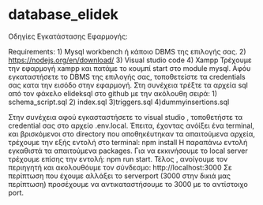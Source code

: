 # database_elidek

Οδηγίες Εγκατάστασης Εφαρμογής:

Requirements:  1) Mysql workbench ή κάποιο DBMS της επιλογής σας.
2) https://nodejs.org/en/download/
3) Visual studio code
4) Xampp
Τρέχουμε την εφαρμογή xampp και πατάμε το κουμπί start στο module mysql.
Αφόυ εγκαταστήσετε το DΒMS της επιλογής σας, τοποθετείστε τα credentials σας κατα την εισόδο στην εφαρμογή. Στη συνέχεια τρέξτε τα αρχεία sql από τον φάκελο
elideksql στο github με την ακόλουθη σειρά: 1) schema_script.sql 
				            2) index.sql
					    3)triggers.sql
					    4)dummyinsertions.sql

Στην συνέχεια αφού εγκασταστήσετε το visual studio , τοποθετήστε τα credential σας στο αρχείο .env.local. Έπειτα, έχοντας ανόίξει ένα terminal, 
και βρισκόμενοι στο directory που αποθηκέυτηκαν τα απαιτούμενα αρχεία, τρέχουμε την εξής εντολή στο terminal: npm install 
Η παραπάνω εντολή εγκαθιστά τα απαιτούμενα packages. 
Για να εκκινήσουμε το local server τρέχουμε επίσης την εντολή: npm run start.
Τέλος , ανοίγουμε τον περιηγητή και ακολουθόυμε τον σύνδεσμο: http://localhost:3000
Σε περίπτωση που έχουμε αλλάξει το serverport (3000 στην δικιά μας περίπτωση) προσέχουμε να αντικαταστήσουμε το 3000 με το αντίστοιχο port.
